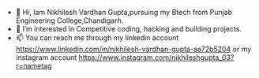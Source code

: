 - 👋 Hi, Iam Nikhilesh Vardhan Gupta,pursuing my Btech from Punjab Engineering College,Chandigarh.
- 👀 I’m interested in Competitive coding, hacking and building projects.
- 📫 You can reach me through my linkedin account https://www.linkedin.com/in/nikhilesh-vardhan-gupta-aa72b5204 or  my instagram account https://www.instagram.com/nikhileshgupta_03?r=nametag
